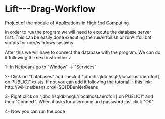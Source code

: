 Lift---Drag-Workflow
====================

Project of the module of Applications in High End Computing

In order to run the program we will need to execute the database server first.
This can be easily done executing the runAirfoil.sh or runAirfoil.bat scripts for unix/windows systems.

After this we will have to connect the database with the program. We can do it following the next instructions:

1- In Netbeans go to "Window" -> "Services"

2- Click on "Databases" and check if "jdbc:hsqldb:hsql://localhost/aerofoil [ on PUBLIC]" exists. If not you can add it following the tutorial in this link:
http://wiki.netbeans.org/HSQLDBenNetBeans

3- Right click on "jdbc:hsqldb:hsql://localhost/aerofoil [ on PUBLIC]" and then "Connect". When it asks for username and password just click "OK"

4- Now you can run the code
